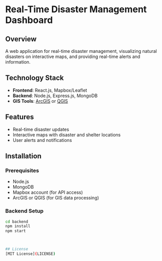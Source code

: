 # Real-Time Disaster Management Dashboard

## Overview
A web application for real-time disaster management, visualizing natural disasters on interactive maps, and providing real-time alerts and information.

## Technology Stack
- **Frontend**: React.js, Mapbox/Leaflet
- **Backend**: Node.js, Express.js, MongoDB
- **GIS Tools**: [ArcGIS](https://www.arcgis.com/) or [QGIS](https://www.qgis.org/en/)

## Features
- Real-time disaster updates
- Interactive maps with disaster and shelter locations
- User alerts and notifications

## Installation

### Prerequisites
- Node.js
- MongoDB
- Mapbox account (for API access)
- ArcGIS or QGIS (for GIS data processing)

### Backend Setup
```bash
cd backend
npm install
npm start



## License
[MIT License](LICENSE)
